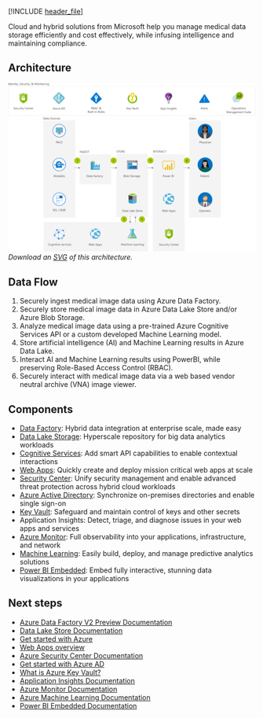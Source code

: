 


[!INCLUDE [header_file](../../../includes/sol-idea-header.yml)]

Cloud and hybrid solutions from Microsoft help you manage medical data storage efficiently and cost effectively, while infusing intelligence and maintaining compliance.

## Architecture

![Architecture diagram](../media/medical-data-storage.png)
*Download an [SVG](../media/medical-data-storage.svg) of this architecture.*

## Data Flow

1. Securely ingest medical image data using Azure Data Factory.
1. Securely store medical image data in Azure Data Lake Store and/or Azure Blob Storage.
1. Analyze medical image data using a pre-trained Azure Cognitive Services API or a custom developed Machine Learning model.
1. Store artificial intelligence (AI) and Machine Learning results in Azure Data Lake.
1. Interact AI and Machine Learning results using PowerBI, while preserving Role-Based Access Control (RBAC).
1. Securely interact with medical image data via a web based vendor neutral archive (VNA) image viewer.

## Components

* [Data Factory](https://azure.microsoft.com/services/data-factory): Hybrid data integration at enterprise scale, made easy
* [Data Lake Storage](https://azure.microsoft.com/services/storage/data-lake-storage): Hyperscale repository for big data analytics workloads
* [Cognitive Services](https://azure.microsoft.com/services/cognitive-services): Add smart API capabilities to enable contextual interactions
* [Web Apps](https://azure.microsoft.com/services/app-service/web): Quickly create and deploy mission critical web apps at scale
* [Security Center](https://azure.microsoft.com/services/security-center): Unify security management and enable advanced threat protection across hybrid cloud workloads
* [Azure Active Directory](https://azure.microsoft.com/services/active-directory): Synchronize on-premises directories and enable single sign-on
* [Key Vault](https://azure.microsoft.com/services/key-vault): Safeguard and maintain control of keys and other secrets
* Application Insights: Detect, triage, and diagnose issues in your web apps and services
* [Azure Monitor](https://azure.microsoft.com/services/monitor): Full observability into your applications, infrastructure, and network
* [Machine Learning](/azure/machine-learning): Easily build, deploy, and manage predictive analytics solutions
* [Power BI Embedded](https://azure.microsoft.com/services/power-bi-embedded): Embed fully interactive, stunning data visualizations in your applications

## Next steps

* [Azure Data Factory V2 Preview Documentation](/azure/data-factory)
* [Data Lake Store Documentation](/azure/data-lake-store)
* [Get started with Azure](/azure/guides/developer/azure-developer-guide)
* [Web Apps overview](/azure/app-service/app-service-web-overview)
* [Azure Security Center Documentation](/azure/security-center)
* [Get started with Azure AD](/azure/active-directory/get-started-azure-ad)
* [What is Azure Key Vault?](/azure/key-vault/key-vault-overview)
* [Application Insights Documentation](/azure/application-insights)
* [Azure Monitor Documentation](/azure/monitoring-and-diagnostics)
* [Azure Machine Learning Documentation](/azure/machine-learning)
* [Power BI Embedded Documentation](/azure/power-bi-embedded)